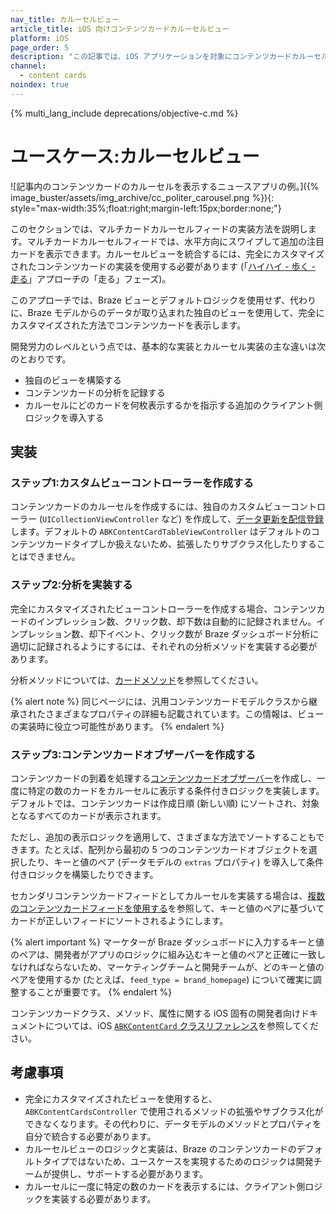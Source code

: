```yaml
---
nav_title: カルーセルビュー
article_title: iOS 向けコンテンツカードカルーセルビュー
platform: iOS
page_order: 5
description: "この記事では、iOS アプリケーションを対象にコンテンツカードカルーセルビューのユースケースを実装する方法について説明します。"
channel:
  - content cards
noindex: true
---
```


{% multi_lang_include deprecations/objective-c.md %}

# ユースケース:カルーセルビュー

![記事内のコンテンツカードのカルーセルを表示するニュースアプリの例。]({% image_buster/assets/img_archive/cc_politer_carousel.png %}){: style="max-width:35%;float:right;margin-left:15px;border:none;"}

このセクションでは、マルチカードカルーセルフィードの実装方法を説明します。マルチカードカルーセルフィードでは、水平方向にスワイプして追加の注目カードを表示できます。カルーセルビューを統合するには、完全にカスタマイズされたコンテンツカードの実装を使用する必要があります (「[ハイハイ - 歩く - 走る][1]」アプローチの「走る」フェーズ)。

このアプローチでは、Braze ビューとデフォルトロジックを使用せず、代わりに、Braze モデルからのデータが取り込まれた独自のビューを使用して、完全にカスタマイズされた方法でコンテンツカードを表示します。

開発労力のレベルという点では、基本的な実装とカルーセル実装の主な違いは次のとおりです。

- 独自のビューを構築する
- コンテンツカードの分析を記録する
- カルーセルにどのカードを何枚表示するかを指示する追加のクライアント側ロジックを導入する

## 実装

### ステップ1:カスタムビューコントローラーを作成する

コンテンツカードのカルーセルを作成するには、独自のカスタムビューコントローラー (`UICollectionViewController` など) を作成して、[データ更新を配信登録]({{site.baseurl}}/developer_guide/platform_integration_guides/ios/content_cards/integration/#getting-the-data)します。デフォルトの `ABKContentCardTableViewController` はデフォルトのコンテンツカードタイプしか扱えないため、拡張したりサブクラス化したりすることはできません。

### ステップ2:分析を実装する

完全にカスタマイズされたビューコントローラーを作成する場合、コンテンツカードのインプレッション数、クリック数、却下数は自動的に記録されません。インプレッション数、却下イベント、クリック数が Braze ダッシュボード分析に適切に記録されるようにするには、それぞれの分析メソッドを実装する必要があります。

分析メソッドについては、[カードメソッド]({{site.baseurl}}/developer_guide/platform_integration_guides/ios/content_cards/integration/#card-methods)を参照してください。 

{% alert note %}
同じページには、汎用コンテンツカードモデルクラスから継承されたさまざまなプロパティの詳細も記載されています。この情報は、ビューの実装時に役立つ可能性があります。
{% endalert %}

### ステップ3:コンテンツカードオブザーバーを作成する

コンテンツカードの到着を処理する[コンテンツカードオブザーバー]({{site.baseurl}}/developer_guide/platform_integration_guides/ios/content_cards/multiple_feeds/#step-2-set-up-a-content-card-listener)を作成し、一度に特定の数のカードをカルーセルに表示する条件付きロジックを実装します。デフォルトでは、コンテンツカードは作成日順 (新しい順) にソートされ、対象となるすべてのカードが表示されます。

ただし、追加の表示ロジックを適用して、さまざまな方法でソートすることもできます。たとえば、配列から最初の 5 つのコンテンツカードオブジェクトを選択したり、キーと値のペア (データモデルの `extras` プロパティ) を導入して条件付きロジックを構築したりできます。

セカンダリコンテンツカードフィードとしてカルーセルを実装する場合は、[複数のコンテンツカードフィードを使用する]({{site.baseurl}}/developer_guide/platform_integration_guides/ios/content_cards/multiple_feeds/)を参照して、キーと値のペアに基づいてカードが正しいフィードにソートされるようにします。

{% alert important %}
マーケターが Braze ダッシュボードに入力するキーと値のペアは、開発者がアプリのロジックに組み込むキーと値のペアと正確に一致しなければならないため、マーケティングチームと開発チームが、どのキーと値のペアを使用するか (たとえば、`feed_type = brand_homepage`) について確実に調整することが重要です。
{% endalert %}

コンテンツカードクラス、メソッド、属性に関する iOS 固有の開発者向けドキュメントについては、iOS [`ABKContentCard` クラスリファレンス](https://appboy.github.io/appboy-ios-sdk/docs/interface_a_b_k_content_card.html)を参照してください。

## 考慮事項

- 完全にカスタマイズされたビューを使用すると、`ABKContentCardsController` で使用されるメソッドの拡張やサブクラス化ができなくなります。その代わりに、データモデルのメソッドとプロパティを自分で統合する必要があります。
- カルーセルビューのロジックと実装は、Braze のコンテンツカードのデフォルトタイプではないため、ユースケースを実現するためのロジックは開発チームが提供し、サポートする必要があります。
- カルーセルに一度に特定の数のカードを表示するには、クライアント側ロジックを実装する必要があります。

[1]: {{site.baseurl}}/user_guide/message_building_by_channel/content_cards/customize/#customization-approaches
